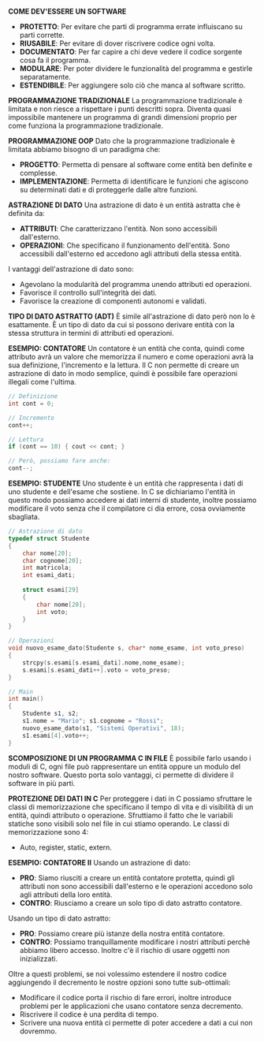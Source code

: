 **COME DEV'ESSERE UN SOFTWARE**
- **PROTETTO**: Per evitare che parti di programma errate influiscano su parti corrette.
- **RIUSABILE**: Per evitare di dover riscrivere codice ogni volta.
- **DOCUMENTATO**: Per far capire a chi deve vedere il codice sorgente cosa fa il programma.
- **MODULARE**: Per poter dividere le funzionalità del programma e gestirle separatamente.
- **ESTENDIBILE**: Per aggiungere solo ciò che manca al software scritto.

**PROGRAMMAZIONE TRADIZIONALE**
La programmazione tradizionale è limitata e non riesce a rispettare i punti descritti sopra. Diventa quasi impossibile mantenere un programma di grandi dimensioni proprio per come funziona la programmazione tradizionale.

**PROGRAMMAZIONE OOP**
Dato che la programmazione tradizionale è limitata abbiamo bisogno di un paradigma che:
- **PROGETTO**: Permetta di pensare al software come entità ben definite e complesse.
- **IMPLEMENTAZIONE**: Permetta di identificare le funzioni che agiscono su determinati dati e di proteggerle dalle altre funzioni.

**ASTRAZIONE DI DATO**
Una astrazione di dato è un entità astratta che è definita da:
- **ATTRIBUTI**: Che caratterizzano l'entità. Non sono accessibili dall'esterno.
- **OPERAZIONI**: Che specificano il funzionamento dell'entità. Sono accessibili dall'esterno ed accedono agli attributi della stessa entità.

I vantaggi dell'astrazione di dato sono:
- Agevolano la modularità del programma unendo attributi ed operazioni.
- Favorisce il controllo sull'integrità dei dati.
- Favorisce la creazione di componenti autonomi e validati.

**TIPO DI DATO ASTRATTO (ADT)**
È simile all'astrazione di dato però non lo è esattamente. È un tipo di dato da cui si possono derivare entità con la stessa struttura in termini di attributi ed operazioni.

**ESEMPIO: CONTATORE**
Un contatore è un entità che conta, quindi come attributo avrà un valore che memorizza il numero e come operazioni avrà la sua definizione, l'incremento e la lettura. Il C non permette di creare un astrazione di dato in modo semplice, quindi è possibile fare operazioni illegali come l'ultima.

``` C++
// Definizione
int cont = 0;

// Incremento
cont++;

// Lettura
if (cont == 10) { cout << cont; }

// Però, possiamo fare anche:
cont--;
```

**ESEMPIO: STUDENTE**
Uno studente è un entità che rappresenta i dati di uno studente e dell'esame che sostiene. In C se dichiariamo l'entità in questo modo possiamo accedere ai dati interni di studente, inoltre possiamo modificare il voto senza che il compilatore ci dia errore, cosa ovviamente sbagliata.

``` C++
// Astrazione di dato
typedef struct Studente 
{
	char nome[20];
	char cognome[20];
	int matricola;
	int esami_dati;
	
	struct esami[29] 
	{
		char nome[20];
		int voto;
	}
}

// Operazioni
void nuovo_esame_dato(Studente s, char* nome_esame, int voto_preso)
{
	strcpy(s.esami[s.esami_dati].nome,nome_esame);
	s.esami[s.esami_dati++].voto = voto_preso;
}

// Main
int main()
{
	Studente s1, s2;
	s1.nome = "Mario"; s1.cognome = "Rossi";
	nuovo_esame_dato(s1, "Sistemi Operativi", 18);
	s1.esami[4].voto++;
}
```

**SCOMPOSIZIONE DI UN PROGRAMMA C IN FILE**
È possibile farlo usando i moduli di C, ogni file può rappresentare un entità oppure un modulo del nostro software. Questo porta solo vantaggi, ci permette di dividere il software in più parti.

**PROTEZIONE DEI DATI IN C**
Per proteggere i dati in C possiamo sfruttare le classi di memorizzazione che specificano il tempo di vita e di visibilità di un entità, quindi attributo o operazione. Sfruttiamo il fatto che le variabili statiche sono visibili solo nel file in cui stiamo operando. Le classi di memorizzazione sono 4:
- Auto, register, static, extern.

**ESEMPIO: CONTATORE II**
Usando un astrazione di dato:
- **PRO**: Siamo riusciti a creare un entità contatore protetta, quindi gli attributi non sono accessibili dall'esterno e le operazioni accedono solo agli attributi della loro entità.
- **CONTRO**: Riusciamo a creare un solo tipo di dato astratto contatore.

Usando un tipo di dato astratto:
- **PRO**: Possiamo creare più istanze della nostra entità contatore.
- **CONTRO**: Possiamo tranquillamente modificare i nostri attributi perchè abbiamo libero accesso. Inoltre c'è il rischio di usare oggetti non inizializzati.

Oltre a questi problemi, se noi volessimo estendere il nostro codice aggiungendo il decremento le nostre opzioni sono tutte sub-ottimali:
- Modificare il codice porta il rischio di fare errori, inoltre introduce problemi per le applicazioni che usano contatore senza decremento.
- Riscrivere il codice è una perdita di tempo.
- Scrivere una nuova entità ci permette di poter accedere a dati a cui non dovremmo.